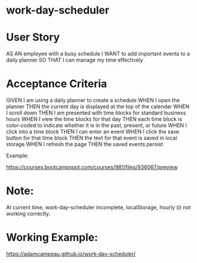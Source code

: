 # work-day-scheduler

# User Story
AS AN employee with a busy schedule
I WANT to add important events to a daily planner
SO THAT I can manage my time effectively

# Acceptance Criteria
GIVEN I am using a daily planner to create a schedule
WHEN I open the planner
THEN the current day is displayed at the top of the calendar
WHEN I scroll down
THEN I am presented with time blocks for standard business hours
WHEN I view the time blocks for that day
THEN each time block is color-coded to indicate whether it is in the past, present, or future
WHEN I click into a time block
THEN I can enter an event
WHEN I click the save button for that time block
THEN the text for that event is saved in local storage
WHEN I refresh the page
THEN the saved events persist

Example:

https://courses.bootcampspot.com/courses/981/files/936067/preview

# Note: 

At current time, work-day-scheduler incomplete, localStorage, hourly (i) not working correctly.

# Working Example:
https://adamcampeau.github.io/work-day-scheduler/

